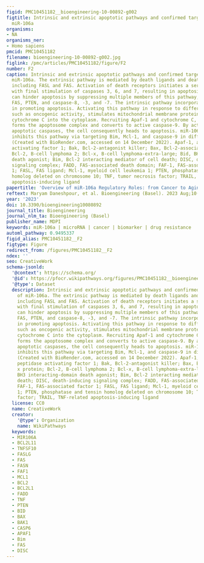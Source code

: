 ```yaml
---
figid: PMC10451182__bioengineering-10-00892-g002
figtitle: Intrinsic and extrinsic apoptotic pathways and confirmed target genes of
  miR-106a
organisms:
- NA
organisms_ner:
- Homo sapiens
pmcid: PMC10451182
filename: bioengineering-10-00892-g002.jpg
figlink: /pmc/articles/PMC10451182/figure/F2
number: F2
caption: Intrinsic and extrinsic apoptotic pathways and confirmed target genes of
  miR-106a. The extrinsic pathway is mediated by death ligands and death receptors,
  including FASL and FAS. Activation of death receptors initiates a series of reactions
  with final stimulation of caspases 3, 6, and 7, resulting in apoptosis. miR-106a
  can hinder apoptosis by suppressing multiple members of this pathway, including
  FAS, PTEN, and caspase-8, -3, and -7. The intrinsic pathway incorporates mitochondria
  in promoting apoptosis. Activating this pathway in response to different stresses,
  such as oncogenic activity, stimulates mitochondrial membrane proteins to release
  cytochrome C into the cytoplasm. Recruiting Apaf-1 and cytochrome C, procaspase-9
  forms the apoptosome complex and converts to active caspase-9. By activating other
  apoptotic caspases, the cell consequently heads to apoptosis. miR-106a overexpression
  inhibits this pathway via targeting Bim, Mcl-1, and caspase-9 in different cancers.
  (Created with BioRender.com, accessed on 14 December 2022). Apaf-1, apoptotic peptidase
  activating factor 1; Bak, Bcl-2-antagonist killer; Bax, Bcl-2-associated x protein;
  Bcl-2, B-cell lymphoma 2; Bcl-x, B-cell lymphoma-extra-large; Bid, BH3 interacting-domain
  death agonist; Bim, Bcl-2 interacting mediator of cell death; DISC, death-inducing
  signaling complex; FADD, FAS-associated death domain; FAF-1, FAS-associated factor
  1; FASL, FAS ligand; Mcl-1, myeloid cell leukemia 1; PTEN, phosphatase and tensin
  homolog deleted on chromosome 10; TNF, tumor necrosis factor; TRAIL, TNF-related
  apoptosis-inducing ligand
papertitle: 'Overview of miR-106a Regulatory Roles: from Cancer to Aging'
reftext: Maryam Daneshpour, et al. Bioengineering (Basel). 2023 Aug;10(8).
year: '2023'
doi: 10.3390/bioengineering10080892
journal_title: Bioengineering
journal_nlm_ta: Bioengineering (Basel)
publisher_name: MDPI
keywords: miR-106a | microRNA | cancer | biomarker | drug resistance
automl_pathway: 0.9495337
figid_alias: PMC10451182__F2
figtype: Figure
redirect_from: /figures/PMC10451182__F2
ndex: ''
seo: CreativeWork
schema-jsonld:
  '@context': https://schema.org/
  '@id': https://pfocr.wikipathways.org/figures/PMC10451182__bioengineering-10-00892-g002.html
  '@type': Dataset
  description: Intrinsic and extrinsic apoptotic pathways and confirmed target genes
    of miR-106a. The extrinsic pathway is mediated by death ligands and death receptors,
    including FASL and FAS. Activation of death receptors initiates a series of reactions
    with final stimulation of caspases 3, 6, and 7, resulting in apoptosis. miR-106a
    can hinder apoptosis by suppressing multiple members of this pathway, including
    FAS, PTEN, and caspase-8, -3, and -7. The intrinsic pathway incorporates mitochondria
    in promoting apoptosis. Activating this pathway in response to different stresses,
    such as oncogenic activity, stimulates mitochondrial membrane proteins to release
    cytochrome C into the cytoplasm. Recruiting Apaf-1 and cytochrome C, procaspase-9
    forms the apoptosome complex and converts to active caspase-9. By activating other
    apoptotic caspases, the cell consequently heads to apoptosis. miR-106a overexpression
    inhibits this pathway via targeting Bim, Mcl-1, and caspase-9 in different cancers.
    (Created with BioRender.com, accessed on 14 December 2022). Apaf-1, apoptotic
    peptidase activating factor 1; Bak, Bcl-2-antagonist killer; Bax, Bcl-2-associated
    x protein; Bcl-2, B-cell lymphoma 2; Bcl-x, B-cell lymphoma-extra-large; Bid,
    BH3 interacting-domain death agonist; Bim, Bcl-2 interacting mediator of cell
    death; DISC, death-inducing signaling complex; FADD, FAS-associated death domain;
    FAF-1, FAS-associated factor 1; FASL, FAS ligand; Mcl-1, myeloid cell leukemia
    1; PTEN, phosphatase and tensin homolog deleted on chromosome 10; TNF, tumor necrosis
    factor; TRAIL, TNF-related apoptosis-inducing ligand
  license: CC0
  name: CreativeWork
  creator:
    '@type': Organization
    name: WikiPathways
  keywords:
  - MIR106A
  - BCL2L11
  - TNFSF10
  - FASLG
  - FAS
  - FASN
  - FAF1
  - MCL1
  - BCL2
  - BCL2L1
  - FADD
  - TNF
  - PTEN
  - BID
  - BAX
  - BAK1
  - CASP6
  - APAF1
  - Bim
  - FAS
  - DISC
---
```

